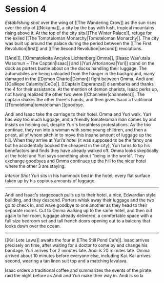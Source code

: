 # Session 4

_Establishing shot_ over the wing of [[The Wandering Crow]] as the sun rises over the city of [[Nokama]], a city by the bay with lush, tropical mountains rising above it. At the top of the city sits [[The Winter Palace]], refuge for the exiled [[The Tomoteloman Monarchy|Tomoteloman Monarchy]]. The city was built up around the palace during the period between the [[The First Revolution|first]] and [[The Second Revolution|second]] revolutions.

[[Andi]], [[Ommatokoita Ancylos Lichtenberg|Omma]], [[Isaac Was'utala Wasomun ~ The Captain|Isaac]] and [[Yuri Artorianova|Yuri]] stand on the dock as porters bustle about on the docks handling their luggage. The automobiles are being unloaded from the hanger in the background, many damaged in the [[Demon Chariot|Demon]] fight between Omma, Andi and [[Calliope Calamity|CeCe]]. [[Captain Esperanza]] disembarks and thanks the 4 for their assistance. At the mention of demon chariots, Isaac perks up, not having realized the other two were [[Channeler|channelers]]. The captain shakes the other three's hands, and then gives Isaac a traditional [[Tomoteloma|tomateloman ]]goodbye.

Andi and Isaac take the carriage to their hotel. Omma and Yuri walk. Yuri has _way_ too much luggage, and a friendly tomateloman man comes by and insists on helping out, despite Yuri's breathless protestations. As the trio continue, they run into a woman with some young children, and then a priest, all of whom pitch in to move this insane amount of luggage up the hill. When they arrive at Yuri's hotel (it was supposed to be the fancy one but he accidentally booked the cheapest in the city), Yuri turns to tip his benefactors and finds they have already walked off. Omma looks skeptically at the hotel and Yuri says something about "being in the world". They exchange goodbyes and Omma continues up the hill to the nicer hotel where the other 3 are staying.

_Interior Shot_ Yuri sits in his hammock bed in the hotel, every flat surface taken up by his copious amounts of luggage.

---

Andi and Isaac's stagecoach pulls up to their hotel, a nice, Edwardian style building, and they descend. Porters whisk away their luggage and the two go to check in, and wave goodbye to one another as they head to their separate rooms. Cut to Omma walking up to the same hotel, and then cut again to her room, luggage already delivered, a comfortable space with a full size bedroom set and tall french doors opening out to a balcony that looks down over the ocean.

---
[[Kai Lete Lawa]] awaits the four in [[The Still Pond Cafe]]. Isaac arrives precisely on time, after waiting for a doctor to come by and change his bandage. Yuri arrives 1 or 2 minutes late. Andi is 20 minutes late. Omma arrived about 10 minutes before everyone else, including Kai. Kai arrives second, wearing a tan linen suit top and a matching lavalava. 

Isaac orders a traditional coffee and summarizes  the events of the pirate raid the night before as Andi and Yuri make their way in. Andi is so la